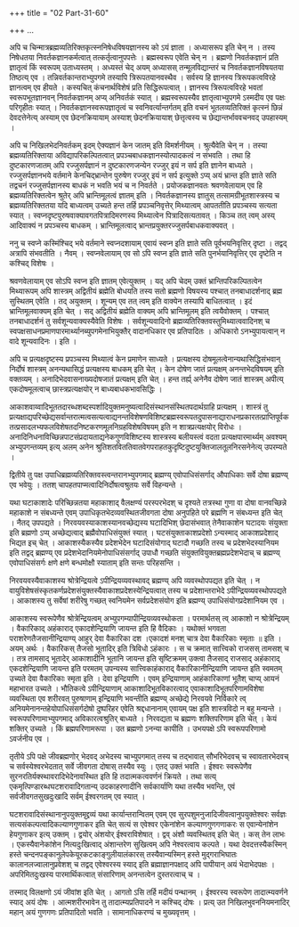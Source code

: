 +++
title = "02 Part-31-60"

+++
…



अपि च चिन्मात्रब्रह्मव्यतिरिक्तकृत्स्ननिषेधविषयज्ञानस्य को ऽयं ज्ञाता । अध्यासरूप इति चेन् न । तस्य निषेधतया निवर्तकज्ञानकर्मत्वात् तत्कर्तृत्वानुपपत्तेः । ब्रह्मस्वरूप एवेति चेन् न । ब्रह्मणो निवर्तकज्ञानं प्रति ज्ञातृत्वं किं स्वरूपम् उताध्यस्तम् । अध्यस्तं चेद् अयम् अध्यासस् तन्मूलविद्यान्तरं च निवर्तकज्ञानविषयतया तिष्ठत्य् एव । तन्निवर्तकान्तराभ्युपगमे तस्यापि त्रिरूपतयानवस्थैव । सर्वस्य हि ज्ञानस्य त्रिरूपकत्वविरहे ज्ञानत्वम् एव हीयते । कस्यचित् कंचनार्थविशेषं प्रति सिद्धिरूपत्वात् । ज्ञानस्य त्रिरूपत्वविरहे भवतां स्वरूपभूतज्ञानवन् निवर्तकज्ञानम् अप्य् अनिवर्तकं स्यात् । ब्रह्मस्वरूपस्यैव ज्ञातृत्वाभ्युपगमे ऽस्मदीय एव पक्षः परिगृहीतः स्यात् । निवर्तकज्ञानस्वरूपज्ञातृत्वं च स्वनिवर्त्यान्तर्गतम् इति वचनं भूतलव्यतिरिक्तं कृत्स्नं छिन्नं देवदत्तेनेत्य् अस्याम् एव छेदनक्रियायाम् अस्याश् छेदनक्रियायाश् छेत्तृत्वस्य च छेद्यान्तर्भाववचनवद् उपहास्यम् ।

अपि च निखिलभेदनिवर्तकम् इदम् ऐक्यज्ञानं केन जातम् इति विमर्शनीयम् । श्रुत्यैवेति चेन् न । तस्या ब्रह्मव्यतिरिक्ताया अविद्यापरिकल्पितत्वात् प्रपञ्चबाधकज्ञानस्योत्पादकत्वं न संभवति । तथा हि दुष्टकारणजातम् अपि रज्जुसर्पज्ञानं न दुष्टकारणजन्येन रज्जुर् इयं न सर्प इति ज्ञानेन बाध्यते । रज्जुसर्पज्ञानभये वर्तमाने केनचिद्भ्रान्तेन पुरुषेण रज्जुर् इयं न सर्प इत्युक्ते ऽप्य् अयं भ्रान्त इति ज्ञाते सति तद्वचनं रज्जुसर्पज्ञानस्य बाधकं न भवति भयं च न निवर्तते । प्रयोजकज्ञानवतः श्रवणवेलायाम् एव हि ब्रह्मव्यतिरिक्तत्वेन श्रुतेर् अपि भ्रान्तिमूलत्वं ज्ञातम् इति । निवर्तकज्ञानस्य ज्ञातुस् तत्सामग्रीभूतशास्त्रस्य च ब्रह्मव्यतिरिक्ततया यदि बाध्यत्वम् उच्यते हन्त तर्हि प्रपञ्चनिवृत्तेर् मिथ्यात्वम् आपततीति प्रपञ्चस्य सत्यता स्यात् । स्वप्नदृष्टपुरुषवाक्यावगतपित्रादिमरणस्य मिथ्यात्वेन पित्रादिसत्यतावत् । किञ्च तत् त्वम् अस्य् आदिवाक्यं न प्रपञ्चस्य बाधकम् । भ्रान्तिमूलत्वाद् भ्रान्तप्रयुक्तरज्जुसर्पबाधकवाक्यवत् ।

ननु च स्वप्ने कस्मिंश्चिद् भये वर्तमाने स्वप्नदशायाम् एवायं स्वप्न इति ज्ञाते सति पूर्वभयनिवृत्तिर् दृष्टा । तद्वद् अत्रापि संभवतीति । नैवम् । स्वप्नवेलायाम् एव सो ऽपि स्वप्न इति ज्ञाते सति पुनर्भयानिवृत्तिर् एव दृष्टेति न कश्चिद् विशेषः ।

श्रवणवेलायाम् एव सोऽपि स्वप्न इति ज्ञातम् एवेत्युक्तम् । यद् अपि चेदम् उक्तं भ्रान्तिपरिकल्पितत्वेन मिथ्यारूपम् अपि शास्त्रम् अद्वितीयं ब्रह्मेति बोधयति तस्य सतो ब्रह्मणो विषयस्य पश्चात् तनबाधादर्शनाद् ब्रह्म सुस्थितम् एवेति । तद् अयुक्तम् । शून्यम् एव तत् त्वम् इति वाक्येन तस्यापि बाधितत्वात् । इदं भ्रान्तिमूलवाक्यम् इति चेत् । सद् अद्वितीयं ब्रह्मेति वाक्यम् अपि भ्रान्तिमूलम् इति त्वयैवोक्तम् । पश्चात् तनबाधादर्शनं तु सर्वशून्यवाक्यस्यैवेति विशेषः । सर्वशून्यवादिनो ब्रह्मव्यतिरिक्तवस्तुमिथ्यात्ववादिनश् च स्वपक्षसाधनप्रमाणपारमार्थ्यानब्युपगमेनाभियुक्तैर् वादानधिकार एव प्रतिपादितः । अधिकारो ऽनभ्युपायत्वान् न वादे शून्यवादिनः । इति ।

अपि च प्रत्यक्षदृष्टस्य प्रपञ्चस्य मिथ्यात्वं केन प्रमाणेन साध्यते । प्रत्यक्षस्य दोषमूलत्वेनान्यथासिद्धिसंभवान् निर्दोषं शास्त्रम् अनन्यथासिद्धं प्रत्यक्षस्य बाधकम् इति चेत् । केन दोषेण जातं प्रत्यक्षम् अनन्तभेदविषयम् इति वक्तव्यम् । अनादिभेदवासनाख्यदोषजातं प्रत्यक्षम् इति चेत् । हन्त तर्ह्य् अनेनैव दोषेण जातं शास्त्रम् अपीत्य् एकदोषमूलत्वाच् छास्त्रप्रत्यक्षयोर् न बाध्यबाधकभावसिद्धिः ।

आकाशवाय्वादिभूततदारब्धशब्दस्पर्शादियुक्तमनुष्यत्वादिसंस्थानसंस्थितपदार्थग्राहि प्रत्यक्षम् । शास्त्रं तु प्रत्यक्षाद्यपरिच्छेद्यसर्वान्तरात्मत्वसत्यत्वाद्यनन्तविशेषणविशिष्टब्रह्मस्वरूपतदुपासनाद्याराधनप्रकारतत्प्राप्तिपूर्वकतत्प्रसादलभ्यफलविशेषतदनिष्टकरणमूलनिग्रहविशेषविषयम् इति न शात्रप्रत्यक्षयोर् विरोधः । अनादिनिधनाविच्छिन्नपाटसंप्रदायताद्यनेकगुणविशिष्टस्य शास्त्रस्य बलीयस्त्वं वदता प्रत्यक्षपारमार्थ्यम् अवश्यम् अभ्युपगन्तव्यम् इत्य् अलम् अनेन श्रुतिशतविततिवातवेगपराहतकुदृष्टिदुष्टयुक्तिजालतूलनिरसनेनेत्य् उपरम्यते ।

द्वितीये तु पक्ष उपाधिब्रह्मव्यतिरिक्तवस्त्वन्तरानभ्युपगमाद् ब्रह्मण्य् एवोपाधिसंसर्गाद् औपाधिकाः सर्वे दोषा ब्रह्मण्य् एव भवेयुः । ततश् चापहतपाप्मत्वादिनिर्दोषत्वश्रुतयः सर्वे विहन्यन्ते ।

यथा घटाकाशादेः परिच्छिन्नतया महाकाशाद् वैलक्षण्यं परस्परभेदश् च दृश्यते तत्रस्था गुणा वा दोषा वानवच्छिन्ने महाकाशे न संबध्यन्ते एवम् उपाधिकृतभेदव्यवस्थितजीवगता दोषा अनुपहिते परे ब्रह्मणि न संबध्यन्त इति चेत् । नैतद् उपपद्यते । निरवयवस्याकाशस्यानवच्छेद्यस्य घटादिभिश् छेदासंभवात् तेनैवाकाशेन घटादयः संयुक्ता इति ब्रह्मणो ऽप्य् अच्छेद्यत्वाद् ब्रह्मैवोपाधिसंयुक्तं स्यात् । घटसंयुक्ताकाशप्रदेशो ऽन्यस्माद् आकाशप्रदेशाद् भिद्यत इच् चेत् । आकाशस्यैकस्यैव प्रदेशभेदेन घटादिसंयोगाद् घटादौ गच्छति तस्य च प्रदेशभेदस्यानियम इति तद्वद् ब्रह्मण्य् एव प्रदेशभेदानियमेनोपाधिसंसर्गाद् उपाधौ गच्छति संयुक्तवियुक्तब्रह्मप्रदेशभेदाच् च ब्रह्मण्य् एवोपाधिसंसर्गः क्षणे क्षणे बन्धमोक्षौ स्याताम् इति सन्तः परिहसन्ति ।

निरवयवस्यैवाकाशस्य श्रोत्रेन्द्रियत्वे ऽपीन्द्रियव्यवस्थावद् ब्रह्मण्य् अपि व्यवस्थोपपद्यत इति चेत् । न वायुविशेषसंस्कृतकर्णप्रदेशसंयुक्तस्यैवाकाशप्रदेशस्येन्द्रियत्वात् तस्य च प्रदेशान्तराभेदे ऽपीन्द्रियव्यवस्थोपपद्यते । आकाशस्य तु सर्वेषां शरीरेषु गच्छत् स्वनियमेन सर्वप्रदेशसंयोग इति ब्रह्मण्य् उपाधिसंयोगप्रदेशानियम एव ।

आकाशस्य स्वरूपेणैव श्रोत्रेन्द्रियत्वम् अभ्युपगम्यापीन्द्रियव्यवस्थोकता । परमार्थतस् त्व् आकाशो न श्रोत्रेन्द्रियम् । वैकारिकाद् अहंकाराद् एकादशेन्द्रियाणि जायन्त इति हि वैदिकाः । यथोक्तं भगवता पराशरेणतैजसानीन्द्रियाण्य् आहुर् देवा वैकारिका दश ।एकादशं मनश् चात्र देवा वैकारिकाः स्मृताः ॥ इति ।अयम् अर्थः । वैकारिकस् तैजसो भूतादिर् इति त्रिविधो ऽहंकारः । स च क्रमात् सात्त्विको राजसस् तामसश् च । तत्र तामसाद् भूतादेर् आकाशादीनि भूतानि जायन्त इति सृष्टिक्रमम् उक्त्वा तैजसाद् राजसाद् अहंकाराद् एकदशेन्द्रियाणि जायन्त इति परमतम् उपन्यस्य सात्त्विकाहंकाराद् वैकारिकानीन्द्रियाणि जायन्त इति स्वमतम् उच्यते देवा वैकारिकाः स्मृता इति । देवा इन्द्रियाणि । एवम् इन्द्रियाणाम् आहंकारिकाणां भूतैश् चाप्य् आयनं महाभारत उच्यते । भौतिकत्वे ऽपीन्द्रियाणाम् आकाशादिभूतविकारत्वाद् एवाकाशादिभूतपरिणामविशेषा व्यवस्थिता एव शरीरवत् पुरुषाणाम् इन्द्रियाणि भवन्तीति ब्रह्मण्य् अच्छेद्ये निरवयवे निर्विकारे त्व् अनियमेनानन्तहेयोपाधिसंसर्गदोषो दुष्परिहर एवेति श्रद्दधानानाम् एवायम् पक्ष इति शास्त्रविदो न बहु मन्यन्ते । स्वरूपपरिणामाभ्युपगमाद् अविकारत्वश्रुतिर् बाध्यते । निरवद्यता च ब्रह्मणः शक्तिपरिणाम इति चेत् । केयं शक्तिर् उच्यते । किं ब्रह्मपरिणामरूपा । उत ब्रह्मणो ऽनन्या कापीति । उभयपक्षे ऽपि स्वरूपपरिणामो ऽवर्जनीय एव ।

तृतीये ऽपि पक्षे जीवब्रह्मणोर् भेदवद् अभेदस्य चाभ्युपगमात् तस्य च तद्भावात् सौभरिभेदवच् च स्वावतारभेदवच् च सर्वस्येश्वरभेदतात् सर्वे जीवगता दोषास् तस्यैव स्युः । एतद् उक्तं भवति । ईश्वरः स्वरूपेणैव सुरनरतिर्यक्स्थावरादिभेदेनावस्थित इति हि तदात्मकत्ववर्णनं क्रियते । तथा सत्य् एकमृत्पिण्डारब्धघटशरावादिगतान्य् उदकाहरणादीनि सर्वकार्याणि यथा तस्यैव भवन्ति, एवं सर्वजीवगतसुखदुःखादि सर्वम् ईश्वरगतम् एव स्यात् ।

घटशरावादिसंस्थानानुपयुक्तमृद्द्रव्यं यथा कार्यान्तरान्वितम् एवम् एव सुरपशुमनुजादिजीवत्वानुपयुक्तेश्वरः सर्वज्ञः सत्यसंकल्पत्वादिकल्याणगुणाकर इति चेत् सत्यं स एवेश्वर एकेनांशेन कल्याणगुणगणाकरः स एवान्येनांशेन हेयगुणाकर इत्य् उक्तम् । द्वयोर् अंशयोर् ईश्वराविशेषात् । द्वव् अंशौ व्यवस्थितव् इति चेत् । कस् तेन लाभः । एकस्यैवानेकांशेन नित्यदुःखित्वाद् अंशान्तरेण सुखित्वम् अपि नेश्वरत्वाय कल्पते । यथा देवदत्तस्यैकस्मिन् हस्ते चन्दनपङ्कानुलेपकेयूरकटकाङ्गुलीयालंकारस् तस्यैवान्यस्मिन् हस्ते मुद्गराभिघातः कालानलज्वालानुप्रवेशश् च तद्वद् एवेश्वरस्य स्याद् इति ब्रह्माज्ञानपक्षाद् अपि पापीयान् अयं भेदाभेदपक्षः । अपरिमितदुःखस्य पारमार्थिकत्वात् संसारिणाम् अनन्तत्वेन दुस्तरत्वाच् च ।

तस्माद् विलक्षणो ऽयं जीवांश इति चेत् । आगतो ऽसि तर्हि मदीयं पन्थानम् । ईश्वरस्य स्वरूपेण तादात्म्यवर्णने स्याद् अयं दोषः । आत्मशरीरभावेन तु तादात्म्यप्रतिपादने न कश्चिद् दोषः । प्रत्य् उत निखिलभुवननियमनादिर् महान् अयं गुणगणः प्रतिपादितो भवति । सामानाधिकरण्यं च मुख्यवृत्तम् ।